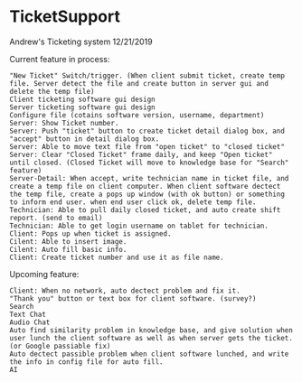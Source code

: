 # TicketSupport

Andrew's Ticketing system
12/21/2019

Current feature in process:

	"New Ticket" Switch/trigger. (When client submit ticket, create temp file. Server detect the file and create button in server gui and delete the temp file)
	Client ticketing software gui design
	Server ticketing software gui design
	Configure file (cotains software version, username, department)
	Server: Show Ticket number.
	Server: Push "ticket" button to create ticket detail dialog box, and "accept" button in detail dialog box.
	Server: Able to move text file from "open ticket" to "closed ticket"
	Server: Clear "Closed Ticket" frame daily, and keep "Open ticket" until closed. (Closed Ticket will move to knowledge base for "Search" feature)
	Server-Detail: When accept, write technician name in ticket file, and create a temp file on client computer. When client software dectect the temp file, create a pops up window (with ok button) or something to inform end user. when end user click ok, delete temp file.
	Technician: Able to pull daily closed ticket, and auto create shift report. (send to email)
	Technician: Able to get login username on tablet for technician.
	Client: Pops up when ticket is assigned.
	Cilent: Able to insert image.
	Cilent: Auto fill basic info.
	Client: Create ticket number and use it as file name.
	
	
	


Upcoming feature:

	Client: When no network, auto dectect problem and fix it.
	"Thank you" button or text box for client software. (survey?)
	Search
	Text Chat
	Audio Chat
	Auto find similarity problem in knowledge base, and give solution when user lunch the client software as well as when server gets the ticket. (or Google passiable fix)
	Auto dectect passible problem when client software lunched, and write the info in config file for auto fill.
	AI
